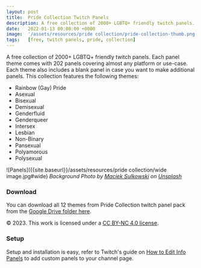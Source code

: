 ```yaml
---
layout: post
title:  Pride Collection Twitch Panels
description: A free collection of 2000+ LGBTQ+ friendly twitch panels.
date:   2022-01-13 00:00:00 +0000
image:  '/assets/resources/pride collection/pride-collection-thumb.png'
tags:   [free, twitch panels, pride, collection]
---
```

A free collection of 2000+ LGBTQ+ friendly twitch panels. Each panel theme comes with 202 panels covering almost any platform or use-case. Each theme also includes a blank panel in case you want to make additional panels. This collection features the following themes:

- Rainbow (Gay) Pride
- Asexual
- Bisexual
- Demisexual
- Genderfluid
- Genderqueer
- Intersex
- Lesbian
- Non-Binary
- Pansexual
- Polyamorous
- Polysexual
  
![Panels]({{site.baseurl}}/assets/resources/pride collection/wide image.jpg#wide)
*Background Photo by [Maciek Sulkowski](https://unsplash.com/photos/qkAqJuX6DVI) on [Unsplash](https://unsplash.com/)*

### Download

You can download all 12 themes from Pride Collection twitch panel pack from the [Google Drive folder here](https://drive.google.com/drive/folders/1Ba9yQCDutNn8Cy9TLhP0pUAcuafeUAl7).

© 2023. This work is licensed under a [CC BY-NC 4.0 license](https://creativecommons.org/licenses/by-nc/4.0/). 

### Setup

Setup and installation is easy, refer to Twitch's guide on [How to Edit Info Panels](https://help.twitch.tv/s/article/how-to-edit-info-panels?language=en_US) to add custom panels to your channel page.



